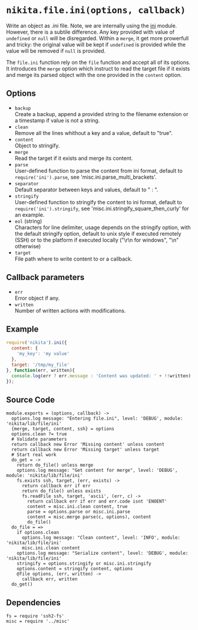 
# `nikita.file.ini(options, callback)`

Write an object as .ini file. Note, we are internally using the [ini] module.
However, there is a subtile difference. Any key provided with value of 
`undefined` or `null` will be disregarded. Within a `merge`, it get more
prowerfull and tricky: the original value will be kept if `undefined` is
provided while the value will be removed if `null` is provided.

The `file.ini` function rely on the `file` function and accept all of its
options. It introduces the `merge` option which instruct to read the
target file if it exists and merge its parsed object with the one
provided in the `content` option.

## Options   

*   `backup`   
    Create a backup, append a provided string to the filename extension or a
    timestamp if value is not a string.   
*   `clean`   
    Remove all the lines whithout a key and a value, default to "true".   
*   `content`   
    Object to stringify.   
*   `merge`   
    Read the target if it exists and merge its content.   
*   `parse`   
    User-defined function to parse the content from ini format, default to
    `require('ini').parse`, see 'misc.ini.parse_multi_brackets'.   
*   `separator`   
    Default separator between keys and values, default to " : ".   
*   `stringify`   
    User-defined function to stringify the content to ini format, default to
    `require('ini').stringify`, see 'misc.ini.stringify_square_then_curly' for
    an example.   
*   `eol` (string)   
    Characters for line delimiter, usage depends on the stringify option, with 
    the default stringify option, default to unix style if executed remotely 
    (SSH) or to the platform if executed locally ("\r\n for windows", 
    "\n" otherwise)
*   `target`   
    File path where to write content to or a callback.   

## Callback parameters

*   `err`   
    Error object if any.   
*   `written`   
    Number of written actions with modifications.   

## Example

```js
require('nikita').ini({
  content: {
    'my_key': 'my value'
  },
  target: '/tmp/my_file'
}, function(err, written){
  console.log(err ? err.message : 'Content was updated: ' + !!written);
});
```

## Source Code

    module.exports = (options, callback) ->
      options.log message: "Entering file.ini", level: 'DEBUG', module: 'nikita/lib/file/ini'
      {merge, target, content, ssh} = options
      options.clean ?= true
      # Validate parameters
      return callback new Error 'Missing content' unless content
      return callback new Error 'Missing target' unless target
      # Start real work
      do_get = ->
        return do_file() unless merge
        options.log message: "Get content for merge", level: 'DEBUG', module: 'nikita/lib/file/ini'
        fs.exists ssh, target, (err, exists) ->
          return callback err if err
          return do_file() unless exists
          fs.readFile ssh, target, 'ascii', (err, c) ->
            return callback err if err and err.code isnt 'ENOENT'
            content = misc.ini.clean content, true
            parse = options.parse or misc.ini.parse
            content = misc.merge parse(c, options), content
            do_file()
      do_file = =>
        if options.clean
          options.log message: "Clean content", level: 'INFO', module: 'nikita/lib/file/ini'
          misc.ini.clean content
        options.log message: "Serialize content", level: 'DEBUG', module: 'nikita/lib/file/ini'
        stringify = options.stringify or misc.ini.stringify
        options.content = stringify content, options
        @file options, (err, written) ->
          callback err, written
      do_get()

## Dependencies

    fs = require 'ssh2-fs'
    misc = require '../misc'

[ini]: https://github.com/isaacs/ini
